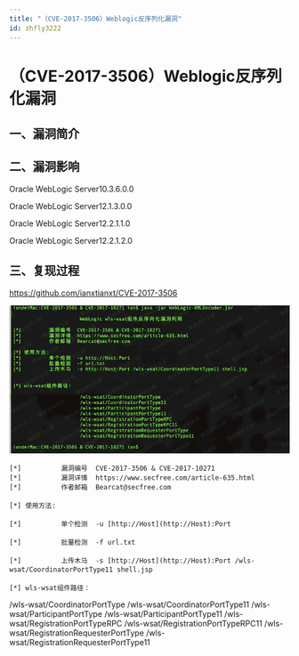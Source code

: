 ```yaml
---
title: "（CVE-2017-3506）Weblogic反序列化漏洞"
id: zhfly3222
---
```


# （CVE-2017-3506）Weblogic反序列化漏洞

## 一、漏洞简介

## 二、漏洞影响

Oracle WebLogic Server10.3.6.0.0

Oracle WebLogic Server12.1.3.0.0

Oracle WebLogic Server12.2.1.1.0

Oracle WebLogic Server12.2.1.2.0

## 三、复现过程

https://github.com/ianxtianxt/CVE-2017-3506

![image](../img/ab2c68304d3076be10393b6cf23623b0.png)

```
[*]          漏洞编号  CVE-2017-3506 & CVE-2017-10271
[*]          漏洞详情  https://www.secfree.com/article-635.html
[*]          作者邮箱  Bearcat@secfree.com

[*] 使用方法:

[*]          单个检测  -u [http://Host](http://Host):Port

[*]          批量检测  -f url.txt

[*]          上传木马  -s [http://Host](http://Host):Port /wls-wsat/CoordinatorPortType11 shell.jsp

[*] wls-wsat组件路径：

```
 /wls-wsat/CoordinatorPortType
        /wls-wsat/CoordinatorPortType11
        /wls-wsat/ParticipantPortType
        /wls-wsat/ParticipantPortType11
        /wls-wsat/RegistrationPortTypeRPC
        /wls-wsat/RegistrationPortTypeRPC11
        /wls-wsat/RegistrationRequesterPortType
        /wls-wsat/RegistrationRequesterPortType11 
``` 
```